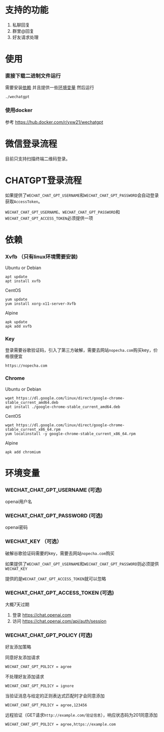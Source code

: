 # 支持的功能
1. 私聊回复
2. 群里@回复
3. 好友请求处理
# 使用
### 直接下载二进制文件运行
需要安装[依赖](https://github.com/yxw21/wechatgpt#%E4%BE%9D%E8%B5%96)
并且提供一些[环境变量](https://github.com/yxw21/wechatgpt#%E7%8E%AF%E5%A2%83%E5%8F%98%E9%87%8F)
然后运行
```
./wechatgpt
```

### 使用docker

参考 https://hub.docker.com/r/yxw21/wechatgpt

# 微信登录流程
目前只支持扫描终端二维码登录。

# CHATGPT登录流程
如果提供了`WECHAT_CHAT_GPT_USERNAME`和`WECHAT_CHAT_GPT_PASSWORD`会自动登录获取`AccessToken`。

`WECHAT_CHAT_GPT_USERNAME`、`WECHAT_CHAT_GPT_PASSWORD`和`WECHAT_CHAT_GPT_ACCESS_TOKEN`必须提供一项

# 依赖
### Xvfb （只有linux环境需要安装)

Ubuntu or Debian
```
apt update
apt install xvfb
```
CentOS
```
yum update
yum install xorg-x11-server-Xvfb
```
Alpine
```
apk update
apk add xvfb
```
### Key
登录需要谷歌验证码，引入了第三方破解，需要去网站`nopecha.com`购买key，价格很便宜

```
https://nopecha.com
```
### Chrome

Ubuntu or Debian
```
wget https://dl.google.com/linux/direct/google-chrome-stable_current_amd64.deb
apt install ./google-chrome-stable_current_amd64.deb
```
CentOS
```
wget https://dl.google.com/linux/direct/google-chrome-stable_current_x86_64.rpm
yum localinstall -y google-chrome-stable_current_x86_64.rpm
```
Alpine
```
apk add chromium
```


# 环境变量

### WECHAT_CHAT_GPT_USERNAME (可选)
openai用户名
### WECHAT_CHAT_GPT_PASSWORD (可选)
openai密码
### WECHAT_KEY （可选）
破解谷歌验证码需要的key，需要去网站`nopecha.com`购买

如果提供了`WECHAT_CHAT_GPT_USERNAME`和`WECHAT_CHAT_GPT_PASSWORD`则必须提供`WECHAT_KEY`

提供的是`WECHAT_CHAT_GPT_ACCESS_TOKEN`就可以忽略
### WECHAT_CHAT_GPT_ACCESS_TOKEN (可选)
大概7天过期
1. 登录 https://chat.openai.com
2. 访问 https://chat.openai.com/api/auth/session
### WECHAT_CHAT_GPT_POLICY (可选)
好友添加策略

同意好友添加请求
```
WECHAT_CHAT_GPT_POLICY = agree
```
不处理好友添加请求
```
WECHAT_CHAT_GPT_POLICY = ignore
```
当验证消息与给定的正则表达式匹配时才会同意添加
```
WECHAT_CHAT_GPT_POLICY = agree,123456
```
远程验证（GET请求`http://example.com/验证信息`），响应状态码为201同意添加
```
WECHAT_CHAT_GPT_POLICY = agree,https://example.com
```
